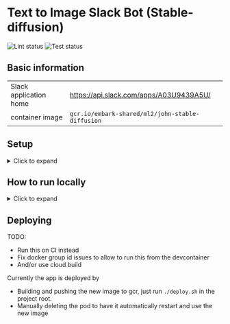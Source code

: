 # Text to Image Slack Bot (Stable-diffusion)

![Lint status](https://github.com/johnPertoft/text-to-image-slack-bot/actions/workflows/lint.yaml/badge.svg?branch=main)
![Test status](https://github.com/johnPertoft/text-to-image-slack-bot//actions/workflows/test.yaml/badge.svg?branch=main)

## Basic information
|   |   |
|---|---|
|Slack application home|https://api.slack.com/apps/A03U9439A5U/|
|container image|`gcr.io/embark-shared/ml2/john-stable-diffusion`|

## Setup
<details>
<summary>Click to expand</summary>

### Local environment secrets
Put secrets in `.envrc`, they will be automatically loaded by `direnv`.

### Create secrets
```bash
gcloud secrets create john-test-slack-bot-token
gcloud secrets create john-test-slack-signing-secret
```

### Update secret versions
```bash
echo -n $SLACK_BOT_TOKEN | gcloud secrets versions add john-test-slack-bot-token --data-file=-
echo -n $SLACK_SIGNING_SECRET | gcloud secrets versions add john-test-slack-signing-secret --data-file=-
```

### Allow default service account to access secrets
```bash
gcloud secrets add-iam-policy-binding john-test-slack-bot-token \
   --role roles/secretmanager.secretAccessor \
   --member serviceAccount:153639231195-compute@developer.gserviceaccount.com

gcloud secrets add-iam-policy-binding john-test-slack-signing-secret \
   --role roles/secretmanager.secretAccessor \
   --member serviceAccount:153639231195-compute@developer.gserviceaccount.com
```

</details>

## How to run locally
<details>
<summary>Click to expand</summary>

1. ```bash
   python -m src.app
   ```
2. ```bash
   # ngrok config add-authtoken <token>

   ngrok http 3000
   ```
3. Update request url for event subscription: https://api.slack.com/apps/A03U9439A5U/event-subscriptions?

</details>

## Deploying
TODO:
- Run this on CI instead
- Fix docker group id issues to allow to run this from the devcontainer
- And/or use cloud build

Currently the app is deployed by
- Building and pushing the new image to gcr, just run `./deploy.sh` in the project root.
- Manually deleting the pod to have it automatically restart and use the new image
